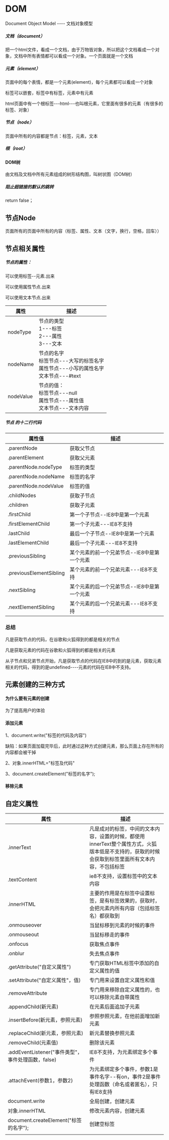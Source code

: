 # DOM

Document Object Model  ----  文档对象模型

##### 文档（document）

把一个html文件，看成一个文档，由于万物皆对象，所以把这个文档看成一个对象，文档中所有表情都可以看成一个对象。一个页面就是一个文档

##### 元素（element）

页面中的每个表情，都是一个元素(element)，每个元素都可以看成一个对象

标签可以嵌套，标签中有标签，元素中有元素

html页面中有一个根标签---html---也叫根元素，它里面有很多的元素（有很多的标签、对象）

##### 节点（node）

页面中所有的内容都是节点：标签，元素，文本

##### 根（root）

#### DOM树

由文档及文档中所有元素组成的树形结构图，叫树状图（DOM树）

##### 阻止超链接的默认的跳转

return false；

## 节点Node

页面所有的页面中所有的内容（标签、属性、文本（文字，换行，空格，回车））

## 节点相关属性

##### 节点的属性：

可以使用标签--元素.出来

可以使用属性节点.出来

可以使用文本节点.出来

| 属性      | 描述                                                         |
| --------- | ------------------------------------------------------------ |
| nodeType  | 节点的类型<br/>1---标签<br/>2---属性<br/>3---文本            |
| nodeName  | 节点的名字<br/>标签节点---大写的标签名字<br/>属性节点---小写的属性名字<br/>文本节点---#text |
| nodeValue | 节点的值：<br/>标签节点---null<br/>属性节点---属性值<br/>文本节点---文本内容 |





##### 节点 的十二行代码

| 属性值                  | 描述                                        |
| ----------------------- | ------------------------------------------- |
| .parentNode             | 获取父节点                                  |
| .parentElement          | 获取父元素                                  |
| .parentNode.nodeType    | 标签的类型                                  |
| .parentNode.nodeName    | 标签的名字                                  |
| .parentNode.nodeValue   | 标签的值                                    |
| .childNodes             | 获取子节点                                  |
| .children               | 获取子元素                                  |
| .firstChild             | 第一个子节点--IE8中是第一个元素             |
| .firstElementChild      | 第一个子元素---IE8不支持                    |
| .lastChild              | 最后一个子节点--IE8中是第一个元素           |
| .lastElementChild       | 最后一个子元素---IE8不支持                  |
| .previousSibling        | 某个元素的前一个兄弟节点--IE8中是第一个元素 |
| .previousElementSibling | 某个元素的前一个兄弟元素---IE8不支持        |
| .nextSibling            | 某个元素的后一个兄弟节点--IE8中是第一个元素 |
| .nextElementSibling     | 某个元素的后一个兄弟元素---IE8不支持        |

### 总结

凡是获取节点的代码，在谷歌和火狐得到的都是相关的节点

凡是获取元素的代码在谷歌和火狐得到的都是相关的元素

从子节点和兄弟节点开始，凡是获取节点的代码在IE8中的到的是元素，获取元素相关的代码，得到的是undefined----元素的代码在IE8中不支持。



 

## 元素创建的三种方式

#### 为什么要有元素的创建

为了提高用户的体验

#### 添加元素

1、document.write("标签的代码及内容")   

缺陷：如果页面加载完毕后，此时通过这种方式创建元素，那么页面上存在所有的内容都会被干掉

2、对象.innerHTML="标签及代码"

3、document.createElement("标签的名字");

#### 移除元素



## 自定义属性



| 属性                                               | 描述                                                         |
| -------------------------------------------------- | ------------------------------------------------------------ |
| .innerText                                         | 凡是成对的标签，中间的文本内容，设置的时候，都使用innerText整个属性方式，火狐版本低是不支持的，获取的时候会获取到标签里面所有文本内容，不包括标签 |
| .textContent                                       | ie8不支持，设置标签中的文本内容                              |
| .innerHTML                                         | 主要的作用是在标签中设置标签，是有标签效果的，获取时，会把元素内所有内容（包括标签名）都获取到 |
| .onmouseover                                       | 当鼠标移到元素的时候的事件                                   |
| .onmouseout                                        | 当鼠标移走的事件                                             |
| .onfocus                                           | 获取焦点事件                                                 |
| .onblur                                            | 失去焦点事件                                                 |
| .getAttribute("自定义属性")                        | 专门获取HTML标签中添加的自定义属性的值                       |
| .setAttribute("自定义属性"，值)                    | 专门用来设置自定义属性和值                                   |
| .removeAttribute                                   | 专门用来移除自定义属性的，也可以移除元素自带属性             |
| .appendChild(新元素)                               | 在元素后面追加子元素                                         |
| .insertBefore(新元素，参照元素)                    | 参照参照元素，在他前面增加新元素                             |
| .replaceChild(新元素，参照元素)                    | 新元素替换参照元素                                           |
| .removeChild(元素值)                               | 删除该元素                                                   |
| .addEventListener("事件类型"，事件处理函数，false) | IE8不支持，为元素绑定多个事件                                |
| .attachEvent(参数1，参数2)                         | 为元素绑定多个事件，参数1是事件名字--有on，事件2是事件处理函数（命名或者匿名），只有IE8支持 |
| document.write                                     | 全局创建，创建元素                                           |
| 对象.innerHTML                                     | 修改元素内容，创建元素                                       |
| document.createElement("标签的名字");              | 创建空标签                                                   |
|                                                    |                                                              |

